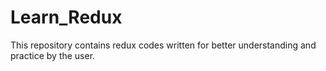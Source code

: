 # Learn_Redux
This repository contains redux codes written for better understanding and practice by the user.
